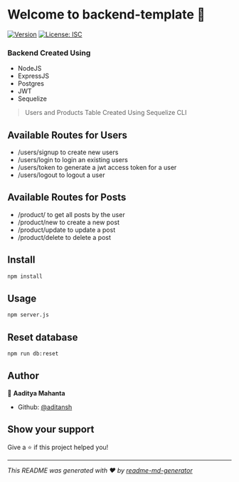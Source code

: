 # Welcome to backend-template 👋
[![Version](https://img.shields.io/npm/v/backend-template.svg)](https://www.npmjs.com/package/backend-template)
[![License: ISC](https://img.shields.io/badge/License-ISC-yellow.svg)](#)

### Backend Created Using 
* NodeJS
* ExpressJS
* Postgres
* JWT 
* Sequelize 

> Users and Products Table Created Using Sequelize CLI 

## Available Routes for Users 

* /users/signup to create new users
* /users/login to login an existing users 
* /users/token to generate a jwt access token for a user
* /users/logout to logout a user

## Available Routes for Posts 

* /product/ to get all posts by the user
* /product/new to create a new post
* /product/update to update a post 
* /product/delete to delete a post

## Install

```sh
npm install
```

## Usage

```sh
npm server.js
```

## Reset database

```sh
npm run db:reset
```

## Author

👤 **Aaditya Mahanta**

* Github: [@aditansh](https://github.com/aditansh)

## Show your support

Give a ⭐️ if this project helped you!


***
_This README was generated with ❤️ by [readme-md-generator](https://github.com/kefranabg/readme-md-generator)_